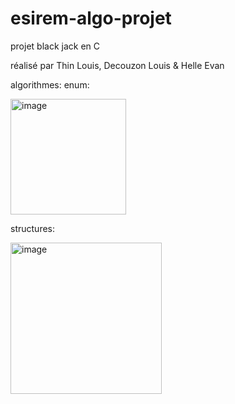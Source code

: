 # esirem-algo-projet
projet black jack en C 


réalisé par Thin Louis, Decouzon Louis & Helle Evan


algorithmes:
enum:



<img width="185" alt="image" src="https://github.com/ChatTuba/esirem-algo-projet/assets/104895734/c1b0672a-f8c8-433f-985d-72650e928c3e">



structures:


<img width="242" alt="image" src="https://github.com/ChatTuba/esirem-algo-projet/assets/104895734/55c55805-ab10-44f1-b24d-0aa1003ba152">
